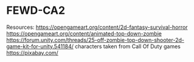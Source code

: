 # FEWD-CA2
Resources:
https://opengameart.org/content/2d-fantasy-survival-horror
https://opengameart.org/content/animated-top-down-zombie
https://forum.unity.com/threads/25-off-zombie-top-down-shooter-2d-game-kit-for-unity.541184/
characters taken from Call Of Duty games
https://pixabay.com/